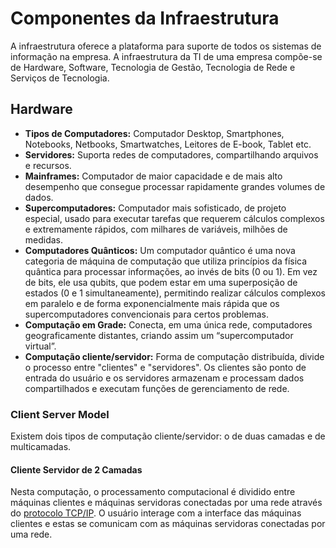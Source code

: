 # Componentes da Infraestrutura

A infraestrutura oferece a plataforma para suporte de todos os sistemas de informação na empresa. A infraestrutura da TI de uma empresa compõe-se de Hardware, Software, Tecnologia de Gestão, Tecnologia de Rede e Serviços de Tecnologia.
## Hardware

- **Tipos de Computadores:** Computador Desktop, Smartphones, Notebooks, Netbooks, Smartwatches, Leitores de E-book, Tablet etc.
- **Servidores:** Suporta redes de computadores, compartilhando arquivos e recursos.
- **Mainframes:** Computador de maior capacidade e de mais alto desempenho que consegue processar rapidamente grandes volumes de dados.
- **Supercomputadores:** Computador mais sofisticado, de projeto especial, usado para executar tarefas que requerem cálculos complexos e extremamente rápidos, com milhares de variáveis, milhões de medidas.
- **Computadores Quânticos:** Um computador quântico é uma nova categoria de máquina de computação que utiliza princípios da física quântica para processar informações, ao invés de bits (0 ou 1). Em vez de bits, ele usa qubits, que podem estar em uma superposição de estados (0 e 1 simultaneamente), permitindo realizar cálculos complexos em paralelo e de forma exponencialmente mais rápida que os supercomputadores convencionais para certos problemas.
- **Computação em Grade:** Conecta, em uma única rede, computadores geograficamente distantes, criando assim um “supercomputador virtual”.
- **Computação cliente/servidor:** Forma de computação distribuída, divide o processo entre "clientes" e "servidores". Os clientes são ponto de entrada do usuário e os servidores armazenam e processam dados compartilhados e executam funções de gerenciamento de rede.

### Client Server Model
Existem dois tipos de computação cliente/servidor: o de duas camadas e de multicamadas.
#### Cliente Servidor de 2 Camadas
Nesta computação, o processamento computacional é dividido entre máquinas clientes e máquinas servidoras conectadas por uma rede através do [protocolo TCP/IP](Protocolo%20TCP%20IP.md). O usuário interage com a interface das máquinas clientes e estas se comunicam com as máquinas servidoras conectadas por uma rede.


